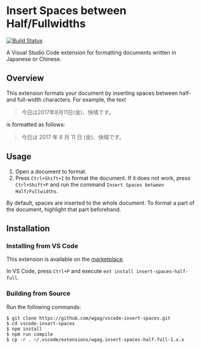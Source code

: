 # Insert Spaces between Half/Fullwidths

[![Build Status](https://travis-ci.org/wgag/vscode-insert-spaces.svg?branch=master)](https://travis-ci.org/wgag/vscode-insert-spaces)

A Visual Studio Code extension for formatting documents written in Japanese or Chinese.

## Overview

This extension formats your document by inserting spaces between half- and full-width characters.
For example, the text

> 今日は2017年8月11日(金)、快晴です。

is formatted as follows:

> 今日は 2017 年 8 月 11 日 (金)、快晴です。

## Usage

1. Open a document to format.
2. Press ``Ctrl+Shift+I`` to format the document.
   If it does not work, press ``Ctrl+Shift+P`` and run the command ``Insert Spaces between Half/Fullwidths``.

By default, spaces are inserted to the whole document.
To format a part of the document, highlight that part beforehand.

## Installation

### Installing from VS Code

This extension is available on the [marketplace](https://marketplace.visualstudio.com/items?itemName=wgag.insert-spaces-half-full).

In VS Code, press ``Ctrl+P`` and execute ``ext install insert-spaces-half-full``.

### Building from Source

Run the following commands:

```
$ git clone https://github.com/wgag/vscode-insert-spaces.git
$ cd vscode-insert-spaces
$ npm install
$ npm run compile
$ cp -r . ~/.vscode/extensions/wgag.insert-spaces-half-full-1.x.x
```
